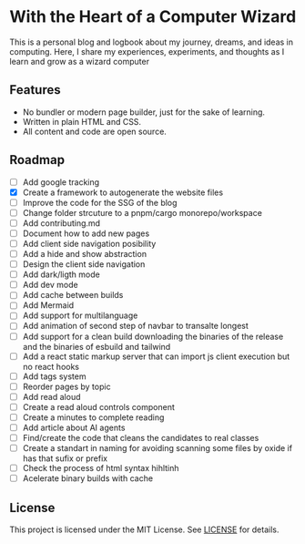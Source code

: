 # With the Heart of a Computer Wizard

This is a personal blog and logbook about my journey, dreams, and ideas in computing. Here, I share my experiences, experiments, and thoughts as I learn and grow as a wizard computer


## Features
- No bundler or modern page builder, just for the sake of learning.
- Written in plain HTML and CSS.
- All content and code are open source.

## Roadmap
- [ ] Add google tracking
- [x] Create a framework to autogenerate the website files
- [ ] Improve the code for the SSG of the blog
- [ ] Change folder strcuture to a pnpm/cargo monorepo/workspace
- [ ] Add contributing.md
- [ ] Document how to add new pages
- [ ] Add client side navigation posibility
- [ ] Add a hide and show abstraction
- [ ] Design the client side navigation
- [ ] Add dark/ligth mode
- [ ] Add dev mode
- [ ] Add cache between builds
- [ ] Add Mermaid
- [ ] Add support for multilanguage
- [ ] Add animation of second step of navbar to transalte longest
- [ ] Add support for a clean build downloading the binaries of the release and the binaries of esbuild and tailwind
- [ ] Add a react static markup server that can import js client execution but no react hooks
- [ ] Add tags system
- [ ] Reorder pages by topic
- [ ] Add read aloud
- [ ] Create a read aloud controls component
- [ ] Create a minutes to complete reading
- [ ] Add article about AI agents
- [ ] Find/create the code that cleans the candidates to real classes
- [ ] Create a standart in naming for avoiding scanning some files by oxide if has that sufix or prefix
- [ ] Check the process of html syntax hihltinh
- [ ] Acelerate binary builds with cache

## License
This project is licensed under the MIT License. See [LICENSE](LICENSE) for details.
